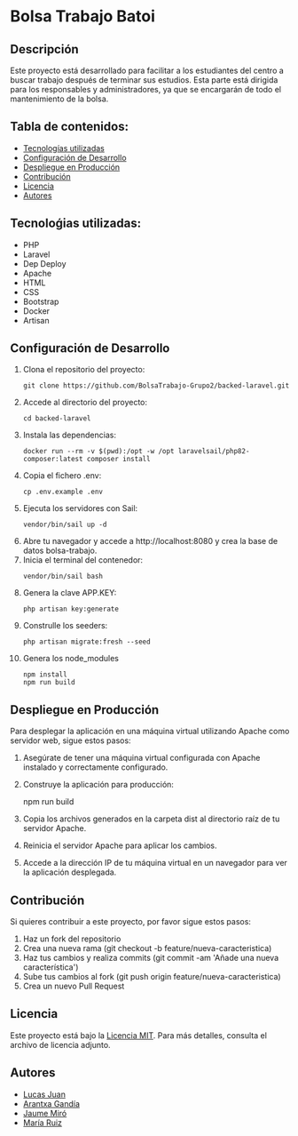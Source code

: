 # Bolsa Trabajo Batoi

## Descripción
Este proyecto está desarrollado para facilitar a los estudiantes del centro a buscar trabajo después de terminar sus estudios. Esta parte está dirigida para los responsables y administradores, ya que se encargarán de todo el mantenimiento de la bolsa. 
## Tabla de contenidos:
- [Tecnologías utilizadas](#tecnologías-utilizadas)
- [Configuración de Desarrollo](#configuración-de-desarrollo)
- [Despliegue en Producción](#despliegue-en-producción)
- [Contribución](#contribución)
- [Licencia](#licencia)
- [Autores](#autores)


## Tecnoloǵias utilizadas:
- PHP
- Laravel
- Dep Deploy
- Apache
- HTML
- CSS
- Bootstrap
- Docker
- Artisan

## Configuración de Desarrollo
1. Clona el repositorio del proyecto:
    ```
    git clone https://github.com/BolsaTrabajo-Grupo2/backed-laravel.git
    ```
2. Accede al directorio del proyecto:
    ```
    cd backed-laravel
    ```
3. Instala las dependencias:
    ```
    docker run --rm -v $(pwd):/opt -w /opt laravelsail/php82-composer:latest composer install
    ```
4. Copia el fichero .env:
    ```
    cp .env.example .env
    ```
5. Ejecuta los servidores con Sail:
    ```
    vendor/bin/sail up -d
    ```
6. Abre tu navegador y accede a http://localhost:8080 y crea la base de datos bolsa-trabajo.
7. Inicia el terminal del contenedor:
    ```
    vendor/bin/sail bash
    ```
9. Genera la clave APP.KEY:
    ```
    php artisan key:generate
    ```
11. Construlle los seeders:
    ```
    php artisan migrate:fresh --seed
    ```
13. Genera los node_modules
    ```
    npm install
    npm run build
    ```
    
## Despliegue en Producción
Para desplegar la aplicación en una máquina virtual utilizando Apache como servidor web, sigue estos pasos:

1. Asegúrate de tener una máquina virtual configurada con Apache instalado y correctamente configurado.
2. Construye la aplicación para producción:
    
    npm run build
    
3. Copia los archivos generados en la carpeta dist al directorio raíz de tu servidor Apache.
4. Reinicia el servidor Apache para aplicar los cambios.
5. Accede a la dirección IP de tu máquina virtual en un navegador para ver la aplicación desplegada.

## Contribución
Si quieres contribuir a este proyecto, por favor sigue estos pasos:
1. Haz un fork del repositorio
2. Crea una nueva rama (git checkout -b feature/nueva-caracteristica)
3. Haz tus cambios y realiza commits (git commit -am 'Añade una nueva característica')
4. Sube tus cambios al fork (git push origin feature/nueva-caracteristica)
5. Crea un nuevo Pull Request

## Licencia
Este proyecto está bajo la [Licencia MIT](https://opensource.org/licenses/MIT). Para más detalles, consulta el archivo de licencia adjunto.

## Autores
- [Lucas Juan](https://github.com/LucasJR13)
- [Arantxa Gandía](https://github.com/Arantxaa31)
- [Jaume Miró](https://github.com/JaumeMiroCorcoles)
- [María Ruiz](https://github.com/mariaruizpaton)
